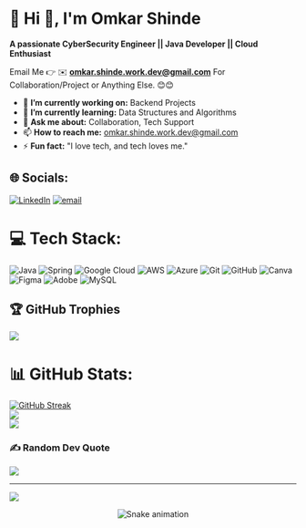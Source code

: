# 💫 Hi 👋, I'm Omkar Shinde
**A passionate CyberSecurity Engineer || Java Developer || Cloud Enthusiast**

Email Me 👉 ✉️ **omkar.shinde.work.dev@gmail.com** For Collaboration/Project or Anything Else. 😊😊

- 🔭 **I’m currently working on:** Backend Projects
- 🌱 **I’m currently learning:** Data Structures and Algorithms
- 💬 **Ask me about:** Collaboration, Tech Support
- 📫 **How to reach me:** omkar.shinde.work.dev@gmail.com
- ⚡ **Fun fact:** "I love tech, and tech loves me."


## 🌐 Socials:
[![LinkedIn](https://img.shields.io/badge/LinkedIn-%230077B5.svg?logo=linkedin&logoColor=white)](https://linkedin.com/in/omkar-shinde-3907a927a) [![email](https://img.shields.io/badge/Email-D14836?logo=gmail&logoColor=white)](mailto:omkar.shinde.work.dev@gmail.com) 

# 💻 Tech Stack:
![Java](https://img.shields.io/badge/java-%23ED8B00.svg?style=plastic&logo=openjdk&logoColor=white) ![Spring](https://img.shields.io/badge/spring-%236DB33F.svg?style=plastic&logo=spring&logoColor=white) ![Google Cloud](https://img.shields.io/badge/GoogleCloud-%234285F4.svg?style=plastic&logo=google-cloud&logoColor=white) ![AWS](https://img.shields.io/badge/AWS-%23FF9900.svg?style=plastic&logo=amazon-aws&logoColor=white) ![Azure](https://img.shields.io/badge/azure-%230072C6.svg?style=plastic&logo=microsoftazure&logoColor=white) ![Git](https://img.shields.io/badge/git-%23F05033.svg?style=plastic&logo=git&logoColor=white) ![GitHub](https://img.shields.io/badge/github-%23121011.svg?style=plastic&logo=github&logoColor=white) ![Canva](https://img.shields.io/badge/Canva-%2300C4CC.svg?style=plastic&logo=Canva&logoColor=white) ![Figma](https://img.shields.io/badge/figma-%23F24E1E.svg?style=plastic&logo=figma&logoColor=white) ![Adobe](https://img.shields.io/badge/adobe-%23FF0000.svg?style=plastic&logo=adobe&logoColor=white) ![MySQL](https://img.shields.io/badge/mysql-4479A1.svg?style=plastic&logo=mysql&logoColor=white)



## 🏆 GitHub Trophies
![](https://github-profile-trophy.vercel.app/?username=itz-omkar-shinde-1432&theme=gruvbox&no-frame=true&no-bg=true&margin-w=8)


# 📊 GitHub Stats:
[![GitHub Streak](https://github-readme-streak-stats-eight.vercel.app?user=itz-omkar-shinde-1432&theme=dark&border=FFFFFF)](https://git.io/streak-stats)
 <br/>
![](https://github-readme-stats.vercel.app/api?username=itz-omkar-shinde-1432&theme=dark&hide_border=false&include_all_commits=true&count_private=false)<br/>
![](https://github-readme-stats.vercel.app/api/top-langs/?username=itz-omkar-shinde-1432&theme=dark&hide_border=false&include_all_commits=true&count_private=false&layout=compact)


### ✍️ Random Dev Quote
![](https://quotes-github-readme.vercel.app/api?type=horizontal&theme=radical)

---
[![](https://visitcount.itsvg.in/api?id=itz-omkar-shinde-1432&icon=0&color=1)](https://visitcount.itsvg.in)

<div align="center">
  <img src="https://profile-readme-generator.com/assets/snake.svg" alt="Snake animation" />
</div>

